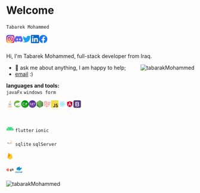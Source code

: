 
# Welcome
```
Tabarek Mohammed 
```
<a href="https://www.instagram.com/flowapp/">
  <img align="left" alt="tabarek" width="22px" src="https://github.com/tabarakMohammed/tabarakMohammed/blob/main/assets/instagram.png" />
</a>
<a href="https://discord.gg/Tabarak#6510">
  <img align="left" alt="Tabarek | Discord" width="22px" src="https://github.com/tabarakMohammed/tabarakMohammed/blob/main/assets/discord.svg" />
</a>
<a href="https://twitter.com/tabarek01x">
  <img align="left" alt="Tabarek | Twitter" width="22px" src="https://github.com/tabarakMohammed/tabarakMohammed/blob/main/assets/twitter.svg" />
</a>
<a href="https://www.linkedin.com/in/tabarek-azeez/">
  <img align="left" alt="Tabarek | LinkedIN" width="22px" src="https://github.com/tabarakMohammed/tabarakMohammed/blob/main/assets/linkedin.svg" />
</a>
<a href="https://www.facebook.com/Tabarek5Mohammed/">
  <img align="left" alt="Tabarek | Facebook" width="22px" src="https://github.com/tabarakMohammed/tabarakMohammed/blob/main/assets/facebook.svg" />
</a>  

<br>
<br>

Hi, I'm Tabarek Mohammed, full-stack developer from Iraq.


 <img align="right" src="https://github-readme-stats.vercel.app/api?username=tabarakMohammed&show_icons=true&theme=gotham" alt="tabarakMohammed" />

- 💬 ask me about anything, I am happy to help;
- [email](mailto:tabarekm.azeez@gmail.com) :)

**languages and tools:**  
<code>javaFx</code>
<code>windows form</code>


<img align="left" height="20" src="https://raw.githubusercontent.com/github/explore/5b3600551e122a3277c2c5368af2ad5725ffa9a1/topics/java/java.png">
<img align="left" height="20" src="https://raw.githubusercontent.com/github/explore/80688e429a7d4ef2fca1e82350fe8e3517d3494d/topics/spring-boot/spring-boot.png">
<img align="left" height="20" src="https://raw.githubusercontent.com/github/explore/80688e429a7d4ef2fca1e82350fe8e3517d3494d/topics/csharp/csharp.png">
<img align="left" height="20" src="https://raw.githubusercontent.com/github/explore/93d8a67084f94b2a444e510199a6e7622e5b09a3/topics/dotnet/dotnet.png">
<img align="left" height="20" src="https://raw.githubusercontent.com/github/explore/80688e429a7d4ef2fca1e82350fe8e3517d3494d/topics/nodejs/nodejs.png">
<img align="left" height="20" src="https://raw.githubusercontent.com/github/explore/80688e429a7d4ef2fca1e82350fe8e3517d3494d/topics/laravel/laravel.png">

<img align="left" height="20" src="https://raw.githubusercontent.com/github/explore/80688e429a7d4ef2fca1e82350fe8e3517d3494d/topics/javascript/javascript.png">
<img align="left" height="20" src="https://raw.githubusercontent.com/github/explore/80688e429a7d4ef2fca1e82350fe8e3517d3494d/topics/react/react.png">
<img align="left" height="20" src="https://raw.githubusercontent.com/github/explore/80688e429a7d4ef2fca1e82350fe8e3517d3494d/topics/angular/angular.png">
<img align="left" height="20" src="https://raw.githubusercontent.com/github/explore/80688e429a7d4ef2fca1e82350fe8e3517d3494d/topics/bootstrap/bootstrap.png">

<br/>
<br/>
<br/>

<code><img height="20" src="https://raw.githubusercontent.com/github/explore/80688e429a7d4ef2fca1e82350fe8e3517d3494d/topics/android/android.png"></code>
<code>flutter</code>
<code>ionic</code>

<code><img height="20" src="https://raw.githubusercontent.com/github/explore/80688e429a7d4ef2fca1e82350fe8e3517d3494d/topics/mysql/mysql.png"></code>
<code>sqlite</code>
<code>sqlServer</code>

<code><img height="20" src="https://raw.githubusercontent.com/github/explore/80688e429a7d4ef2fca1e82350fe8e3517d3494d/topics/firebase/firebase.png"></code>

<code><img height="20" src="https://raw.githubusercontent.com/github/explore/80688e429a7d4ef2fca1e82350fe8e3517d3494d/topics/git/git.png"></code>
<code><img height="20" src="https://raw.githubusercontent.com/github/explore/80688e429a7d4ef2fca1e82350fe8e3517d3494d/topics/docker/docker.png"></code>

  <img align="center" src="https://github-readme-streak-stats.herokuapp.com/?user=tabarakMohammed&" alt="tabarakMohammed" />





